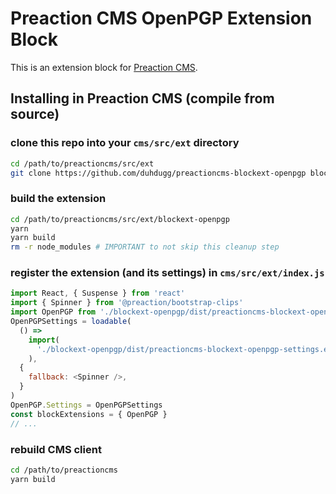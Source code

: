 # Preaction CMS OpenPGP Extension Block

This is an extension block for [Preaction CMS](https://github.com/duhdugg/preaction-cms).

## Installing in Preaction CMS (compile from source)

### clone this repo into your `cms/src/ext` directory

```bash
cd /path/to/preactioncms/src/ext
git clone https://github.com/duhdugg/preactioncms-blockext-openpgp blockext-openpgp
```

### build the extension

```bash
cd /path/to/preactioncms/src/ext/blockext-openpgp
yarn
yarn build
rm -r node_modules # IMPORTANT to not skip this cleanup step
```

### register the extension (and its settings) in `cms/src/ext/index.js`

```javascript
import React, { Suspense } from 'react'
import { Spinner } from '@preaction/bootstrap-clips'
import OpenPGP from './blockext-openpgp/dist/preactioncms-blockext-openpgp.esm.js'
OpenPGPSettings = loadable(
  () =>
    import(
      './blockext-openpgp/dist/preactioncms-blockext-openpgp-settings.esm.js'
    ),
  {
    fallback: <Spinner />,
  }
)
OpenPGP.Settings = OpenPGPSettings
const blockExtensions = { OpenPGP }
// ...
```

### rebuild CMS client

```bash
cd /path/to/preactioncms
yarn build
```
